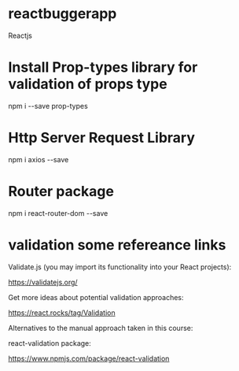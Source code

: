 # reactbuggerapp
Reactjs

# Install Prop-types library for validation of props type

npm i --save prop-types

# Http Server Request Library

npm i axios --save

# Router package

npm i react-router-dom --save

# validation some refereance links

Validate.js (you may import its functionality into your React projects):

 https://validatejs.org/

Get more ideas about potential validation approaches:

 https://react.rocks/tag/Validation

Alternatives to the manual approach taken in this course:

react-validation package: 

https://www.npmjs.com/package/react-validation